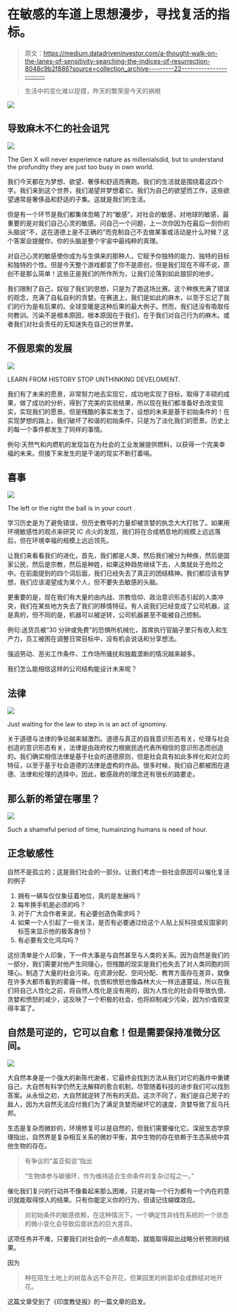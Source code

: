 # 在敏感的车道上思想漫步，寻找复活的指标。

> 原文：<https://medium.datadriveninvestor.com/a-thought-walk-on-the-lanes-of-sensitivity-searching-the-indices-of-resurrection-8048c9b2f886?source=collection_archive---------22----------------------->

> 生活中的变化难以捉摸，昨天的繁荣是今天的祸根

![](img/4c03c7a9f30564d7e673fc8d51ab626b.png)

## 导致麻木不仁的社会诅咒

![](img/0a5b1441e8c5b42d7e23315bb450b301.png)

The Gen X will never experience nature as millenialsdid, but to understand the profundity they are just too busy in own world.

我们今天都在为梦想、欲望、奢侈和舒适而赛跑。我们的生活就是围绕着这四个字。我们来到这个世界，我们渴望并梦想着它。我们为自己的欲望而工作，这些欲望通常是奢侈品和舒适的子集。这就是我们的生活。

但是有一个环节是我们都集体忽略了的“敏感”，对社会的敏感，对地球的敏感，最重要的是对我们自己心灵的敏感。问自己一个问题，上一次你因为在最后一刻你的头脑说“不，这在道德上是不正确的”而克制自己不去做某事或活动是什么时候？这个答案会提醒你，你的头脑是整个宇宙中最纯粹的真理。

对自己心灵的敏感使你成为与生俱来的那种人，它赋予你独特的能力、独特的目标和独特的个性。但是今天整个游戏都变了你不是原创，但是我们现在不得不说，原创不是那么简单！这些正是我们的所作所为，让我们沦落到如此狼狈的地步。

我们限制了自己，奴役了我们的思想，只是为了跑这场比赛。这个种族充满了错误的观念，充满了自私自利的贪婪。在赛道上，我们是如此的麻木，以至于忘记了我们的行为是有后果的。全球变暖是这种后果的最大例子。然而，我们还没有吸取任何教训。污染不是根本原因，根本原因在于我们，在于我们对自己行为的麻木。或者我们对社会责任的无知迷失在自己的世界里。

## 不假思索的发展

![](img/7078bfccafce3136042f750c199ce726.png)

LEARN FROM HISTORY STOP UNTHINKING DEVELOMENT.

我们有了未来的愿景，非常努力地去实现它，成功地实现了目标，取得了丰硕的成果，做了成功的分析，得到了完美的实验结果，所以现在我们都准备好去改变现实，实现我们的愿景。但是残酷的事实发生了，设想的未来是基于初始条件的！在实现梦想的路上，我们破坏了和谐的初始条件，只是为了淡化我们的愿景。历史上的每一个事件都发生了同样的事情。

例句:天然气和内燃机的发现旨在为社会的工业发展提供燃料，以获得一个完美幸福的未来。但接下来发生的是干渴的现实不断打着嗝。

## 喜事

![](img/14f4769d70281662294cac8f7e1db730.png)

The left or the right the ball is in your court .

学习历史是为了避免错误，但历史教导的力量却被贪婪的执念大大打败了。如果用环境敏感性的观点来研究 IC 点火的发现，我们将在合成栖息地的规模上远远落后，但在环境幸福的规模上远远领先。

让我们来看看我们的进化，首先，我们都是人类，然后我们被分为种族，然后是国家公民，然后是宗教，然后是种姓，如果这种趋势继续下去，人类就处于危险之中。在前面提到的四个词后面，我们已经失去了真正的团结精神。我们都应该有梦想，我们应该渴望成为某个人，但不要失去敏感的头脑。

更重要的是，现在我们有大量的由内战、宗教信仰、政治意识形态引起的人类冲突，我们在某些地方失去了我们的移情特征。有人说我们已经变成了公司机器，这是真的，但不同的是，机器可以被逆转，公司机器甚至不能被自己控制。

例句:送货员被“30 分钟或免费”的恐惧所机械化，首席执行官脑子里只有收入和生产力，员工被困在调整日常目标中，没有机会说话和分享想法。

强迫劳动、恶劣工作条件、工作场所骚扰和独裁垄断的情况越来越多。

我们怎么能相信这样的公司结构能设计未来呢？

## 法律

![](img/f67e8f1fd4b588d632eeeb4052381774.png)

Just waiting for the law to step in is an act of ignominy.

关于道德与法律的争论越来越激烈。道德与真正的自我意识形态有关，伦理与社会创造的意识形态有关，法律是由政府权力根据民选代表所相信的意识形态而创造的。我们确实相信法律是基于社会的道德原则，但是社会具有如此多样化和对立的特征，以至于基于社会道德的法律是虚构的作品。很多时候，我们自己都被困在道德、法律和伦理的选择中。因此，敏感政府的理念还有很长的路要走。

## 那么新的希望在哪里？

![](img/43766a299e828654702c1ed550b78fa5.png)

Such a shameful period of time, humainzing humans is need of hour.

## 正念敏感性

自然不是孤立的；这是我们社会的一部分。让我们考虑一些社会原因可以催化复活的例子

1.  拥有一辆车仅仅象征着地位，真的是发展吗？
2.  每年换手机是必须的吗？
3.  对于广大合作者来说，有必要创造伪需求吗？
4.  如果一个人引起了一些关注，是否有必要通过给这个人贴上反科技或反国家的标签来显示他的极客身份？
5.  有必要有文化鸿沟吗？

这份清单是个人印象，下一件大事是与自然甚至与人类的关系。因为自然是我们的一部分，我们需要对他产生同理心，但残酷的现实是我们也失去了对人类同胞的同理心。制造了大量的社会污染。在资源分配、空间分配、教育方面存在差异，就像在许多大都市看到的雾霾一样。仇恨和愤怒也像森林大火一样迅速蔓延，所以在我们将自己人性化之前，将自然人性化是没有用的，因为人性化的社会将导致仇恨、贪婪和愤怒的减少，这反映了一个积极的社会，也将抑制减少污染，因为价值观变得丰富了。

## 自然是可逆的，它可以自愈！但是需要保持准微分区间。

![](img/f06e9d00fd9beb083d87d8b17b640669.png)

大自然本身是一个强大的新陈代谢者，它最终会找到方法从我们对它的轰炸中重建自己，大自然有科学仍然无法解释的愈合机制，尽管随着科技的进步我们可以找到答案。从永恒之初，大自然就逆转了所有的天启。这次不同了，我们是自己房子的敌人，因为大自然无法应付我们为了满足贪婪而破坏它的速度，贪婪导致了反乌托邦。

生态是复杂而微妙的，环境修复可以是自然的，但我们需要催化它。深层生态学原理指出，自然界是复杂相互关系的微妙平衡，其中生物的存在依赖于生态系统中其他生物的存在。

> 有争议的“盖亚假说”指出
> 
> “生物体参与碳循环，作为维持适合生命条件的复杂过程之一。”

催化我们复兴的行动并不像看起来那么困难，只是对每一个行为都有一个内在的意识就能取得惊人的结果。只有你能定义你的行为，但请记住蝴蝶效应。

> 对初始条件的敏感依赖，在这种情况下，一个确定性非线性系统的一个状态的微小变化会导致后面状态的巨大差异。

这项任务并不难，只要我们对社会的一点点帮助，就能取得超出战略分析预测的结果。

因为

> 种在陌生土地上的树苗永远不会开花，但果园里的树苗却会成群结对地开花。

这篇文章受到了《印度教徒报》的一篇文章的启发。